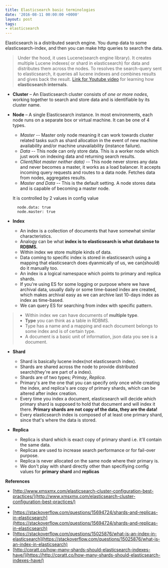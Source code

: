 ```yaml
---
title: Elasticsearch basic terminologies
date: '2016-08-11 00:00:00 +0000'
layout: post
tags:
- elasticsearch
---
```


Elasticsearch is a distributed search engine. You dump data to some elasticsearch-index, and then you can make http queries to search the data.

> Under the hood, it uses Lucene(search engine library). It creates multiple Lucene indexes( or shard in elasticsearch) for data and distributes them across the nodes. To resolves the search-query sent to elasticsearch, it queries all lucene indexes and combines results and gives back the result. [Link for Youtube
video](https://www.youtube.com/watch?v=PpX7J-G2PEo) for learning how **elasticsearch internals**.


* **Cluster** – An Elasticsearch cluster consists of *one or more nodes*, working together to search and store data and is identifiable by its cluster name.

* **Node** – A single Elasticsearch instance. In most environments, each node runs on a separate box or virtual machine.
It can be one of 4 types.

    * *Master* -- Master only node meaning it can work towards cluster related tasks such as shard allocation in the event of new machine availability and/or machine unavailability (instance failure).
    * *Data* -- This node can only store data. This is a worker node which just work on indexing data and returning search results.
    * *Client(Not master neither data)* -- This node never stores any data and never becomes a master, it works as a load balancer. It accepts incoming query requests and routes to a data node.  Fetches data from nodes, aggregates results.
    * *Master and Data* -- This is the default setting. A node stores data and is capable of becoming a master node.

    It is controlled by 2 values in config value

        node.data: true
        node.master: true

* **Index**

    * An index is a collection of documents that have somewhat similar characteristics.
    * Analogy can be what **index is to elasticsearch is what database to RDBMS.**
    * Within index we store multiple kinds of data.
    * Data coming to specific index is stored in elasticsearch using a mapping that elasticsearch does dyanmically of us, we can(should) do it manually too.
    * An index is a logical namespace which points to primary and replica shards.
    * If you're using ES for some logging or purpose where we have archival data, usually daily or some time-based index are created, which makes archival easy as we can archive last 10-days index as index as time-based.
    * We can query ES for searching from index with specific pattern.




> * Within index we can have documents of **multiple type**.
> * **Type** you can think as a table in RDBMS.
> * Type has a name and a mapping and each document belongs to some index and is of certain type.
> * A document is a basic unit of information, json data you see is a document.


* **Shard**
    * Shard is basically lucene index(not elasticsearch index).
    * Shards are shared across the node to provide distributed search(they're are part of a index).
    * Shards are of two types; *Primay*, *Replica*.
    * Primary's are the one that you can specify only once while creating the index, and replica's are copy of primary shards, which can be altered after index creation.
    * Every time you index a document, elasticsearch will decide which primary shard is supposed to hold that document and will index it there. **Primary shards are not copy of the data, they are the data!**
    * Every elasticsearch index is composed of at least one primary shard, since that's where the data is stored.
   
	 
* **Replica**
	* Replica is shard which is exact copy of primary shard i.e. it'll contain the same data. 
    * Replicas are used to increase search performance or for fail-over purpose.
	* Replica is never allocated on the same node where their primary is.
	* We don't play with shard directly other than specifiying config values for **primary shard** and **replicas**







**References**

* [http://www.xmsxmx.com/elasticsearch-cluster-configuration-best-practices/](http://www.xmsxmx.com/elasticsearch-cluster-configuration-best-practices/)
*
* [https://stackoverflow.com/questions/15694724/shards-and-replicas-in-elasticsearch](https://stackoverflow.com/questions/15694724/shards-and-replicas-in-elasticsearch)
* [https://stackoverflow.com/questions/15025876/what-is-an-index-in-elasticsearch](https://stackoverflow.com/questions/15025876/what-is-an-index-in-elasticsearch)
* [http://cpratt.co/how-many-shards-should-elasticsearch-indexes-have/](https://http://cpratt.co/how-many-shards-should-elasticsearch-indexes-have/)




